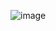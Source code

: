 ![image](https://github.com/z0mbiebrad/z0mbieblog/assets/87036647/934724e1-0571-44cb-bd5b-e60565deba3b)
